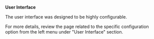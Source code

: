 **User Interface**

The user interface was designed to be highly configurable.

For more details, review the page related to the specific configuration option from the left menu under "User Interface" section.